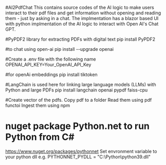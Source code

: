 #AI2PdfChat
This contains source codes of the AI logic to make users interact to their pdf files and get information without opening and reading them - just by asking in a chat. The implmentation has a blazor based UI with python implmentation of the AI logic to interact with Open AI's Chat GPT. 

#PyPDF2 library for extracting PDFs with digital text
pip install PyPDF2

#to chat using open-ai
pip install --upgrade openai

#Create a .env file with the following name
OPENAI_API_KEY=Your_OpenAI_API_Key

#for openAi embeddings
pip install tiktoken

#LangChain is used here for linking large language models (LLMs) with Python and large PDFs
pip install langchain openai pypdf faiss-cpu

#Create vector of the pdfs.
Copy pdf to a folder
Read them using pdf functoi
Ingest them using npm

# nuget package Python.net to run Python from C#
https://www.nuget.org/packages/pythonnet
Set envronment variable to your python dll e.g.
PYTHONNET_PYDLL  = "C:\Python\python39.dll"